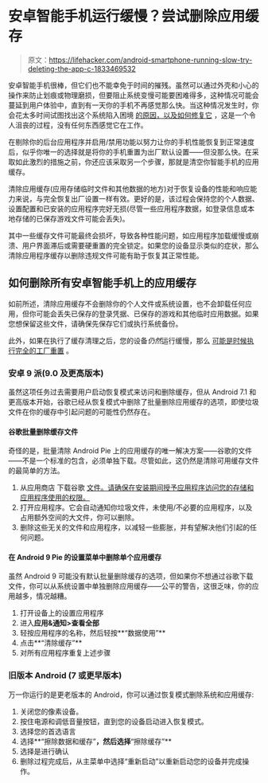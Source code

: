 # 安卓智能手机运行缓慢？尝试删除应用缓存

> 原文：<https://lifehacker.com/android-smartphone-running-slow-try-deleting-the-app-c-1833469532>

安卓智能手机很棒，但它们也不能幸免于时间的摧残。虽然可以通过外壳和小心的操作来防止划痕或物理磨损，但要阻止系统变慢可能要困难得多，这种情况可能会蔓延到用户体验中，直到有一天你的手机不再感觉那么快。当这种情况发生时，你会花太多时间试图找出这个系统陷入困境 [的原因，以及如何修复它](https://lifehacker.com/how-to-fix-the-google-pixels-most-annoying-quirks-acco-1823366439) ，这是一个令人沮丧的过程，没有任何东西感觉它在工作。



在剔除你的后台应用程序并启用/禁用功能以努力让你的手机性能恢复到正常速度后，似乎你唯一的选择就是将你的手机重置为出厂默认设置——但没那么快。在采取如此激烈的措施之前，你还应该采取另一个步骤，那就是清空你智能手机的应用缓存。

清除应用缓存(应用存储临时文件和其他数据的地方)对于恢复设备的性能和响应能力来说，与完全恢复出厂设置一样有效。更好的是，该过程会保持您的个人数据、设置配置和已安装的应用程序完好无损(尽管一些应用程序数据，如登录信息或本地存储的已保存游戏文件可能会丢失)。

其中一些缓存文件可能最终会损坏，导致各种性能问题，如应用程序加载缓慢或崩溃、用户界面滞后或需要硬重置的完全锁定。如果您的设备显示类似的症状，那么清除应用程序缓存以删除违规文件可能有助于恢复其正常性能。

## 如何删除所有安卓智能手机上的应用缓存

如前所述，清除应用缓存不会删除你的个人文件或系统设置，也不会卸载任何应用，但你可能会丢失已保存的登录凭据、已保存的游戏和其他临时应用数据。如果您想保留这些文件，请确保先保存它们或执行系统备份。

此外，如果在执行了缓存清理之后，您的设备*仍然*运行缓慢，那么 [可能是时候执行完全的工厂重置](https://lifehacker.com/how-do-i-factory-reset-an-android-phone-with-a-broken-s-1830573253) 。

### 安卓 9 派(9.0 及更高版本)

虽然这项任务过去需要用户启动恢复模式来访问和删除缓存，但从 Android 7.1 和更高版本开始，谷歌已经从恢复模式中删除了批量删除应用缓存的选项，即使垃圾文件在你的缓存中引起问题的可能性仍然存在。

#### **谷歌批量删除缓存文件**

奇怪的是，批量清除 Android Pie 上的应用缓存的唯一解决方案——谷歌的文件——不是一个标准的包含，必须单独下载。尽管如此，这仍然是清除可用缓存文件的最简单的方法。

1.  从应用商店 下载谷歌 [文件。请确保在安装期间授予应用程序访问您的存储和应用程序使用的权限。](https://play.google.com/store/apps/details?id=com.google.android.apps.nbu.files&hl=en_US)
2.  打开应用程序。它会自动通知你垃圾文件，未使用/不必要的应用程序，以及占用额外空间的大文件，你可以删除。
3.  删除这些无关的文件和应用程序，以减轻一些膨胀，并有望解决他们引起的任何问题。

#### **在 Android 9 Pie 的设置菜单中删除单个应用缓存**

虽然 Android 9 可能没有默认批量删除缓存的选项，但如果你不想通过谷歌下载文件，你可以从系统设置中单独删除应用缓存——公平的警告，这很乏味，你的应用越多，情况越糟。

1.  打开设备上的设置应用程序
2.  进入**应用&通知>查看全部**
3.  轻按应用程序的名称，然后轻按**“数据使用”**
4.  点击**“清除缓存”**
5.  对所有应用程序重复上述步骤

### 旧版本 Android (7 或更早版本)

万一你运行的是更老版本的 Android，你可以通过恢复模式删除系统和应用缓存:

1.  关闭您的像素设备。
2.  按住电源和调低音量按钮，直到您的设备启动进入恢复模式。
3.  选择您的首选语言
4.  选择**“擦除数据和缓存”**，然后选择**“擦除缓存”**
5.  选择是进行确认
6.  删除过程完成后，从主菜单中选择“重新启动”以重新启动您的设备并完成操作。